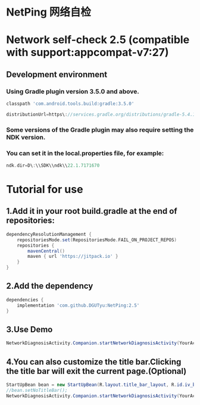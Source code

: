 # NetPing 网络自检
# Network self-check 2.5 (compatible with support:appcompat-v7:27)
## Development environment
### Using Gradle plugin version 3.5.0 and above.
```groovy
classpath 'com.android.tools.build:gradle:3.5.0'
```
```groovy
distributionUrl=https\://services.gradle.org/distributions/gradle-5.4.1-all.zip
```
### Some versions of the Gradle plugin may also require setting the NDK version.
### You can set it in the local.properties file, for example:
```groovy
ndk.dir=D\:\\SDK\\ndk\\22.1.7171670
```

# Tutorial for use
## 1.Add it in your root build.gradle at the end of repositories:
```groovy
dependencyResolutionManagement {
    repositoriesMode.set(RepositoriesMode.FAIL_ON_PROJECT_REPOS)
    repositories {
        mavenCentral()
        maven { url 'https://jitpack.io' }
    }
}
```
## 2.Add the dependency
```groovy
dependencies {
    implementation 'com.github.DGUTyu:NetPing:2.5'
}
```
## 3.Use Demo
```java
NetworkDiagnosisActivity.Companion.startNetworkDiagnosisActivity(YourActivity.this, "https://www.baidu.com");
```
## 4.You can also customize the title bar.Clicking the title bar will exit the current page.(Optional)
```java
StartUpBean bean = new StartUpBean(R.layout.title_bar_layout, R.id.iv_back);
//bean.setNoTitleBar();
NetworkDiagnosisActivity.Companion.startNetworkDiagnosisActivity(YourActivity.this, "https://www.baidu.com", bean);
```